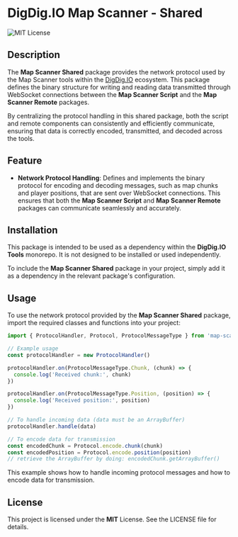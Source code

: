 # DigDig.IO Map Scanner - Shared
![MIT License](https://img.shields.io/badge/License-MIT-green.svg)

## Description

The **Map Scanner Shared** package provides the network protocol used by the Map Scanner tools within the [DigDig.IO](https://digdig.io/) ecosystem. This package defines the binary structure for writing and reading data transmitted through WebSocket connections between the **Map Scanner Script** and the **Map Scanner Remote** packages.

By centralizing the protocol handling in this shared package, both the script and remote components can consistently and efficiently communicate, ensuring that data is correctly encoded, transmitted, and decoded across the tools.

## Feature

- **Network Protocol Handling**: Defines and implements the binary protocol for encoding and decoding messages, such as map chunks and player positions, that are sent over WebSocket connections. This ensures that both the **Map Scanner Script** and **Map Scanner Remote** packages can communicate seamlessly and accurately.

## Installation

This package is intended to be used as a dependency within the **DigDig.IO Tools** monorepo. It is not designed to be installed or used independently.

To include the **Map Scanner Shared** package in your project, simply add it as a dependency in the relevant package's configuration.

## Usage

To use the network protocol provided by the **Map Scanner Shared** package, import the required classes and functions into your project:

```typescript
import { ProtocolHandler, Protocol, ProtocolMessageType } from 'map-scanner-shared'

// Example usage
const protocolHandler = new ProtocolHandler()

protocolHandler.on(ProtocolMessageType.Chunk, (chunk) => {
  console.log('Received chunk:', chunk)
})

protocolHandler.on(ProtocolMessageType.Position, (position) => {
  console.log('Received position:', position)
})

// To handle incoming data (data must be an ArrayBuffer)
protocolHandler.handle(data)

// To encode data for transmission
const encodedChunk = Protocol.encode.chunk(chunk)
const encodedPosition = Protocol.encode.position(position)
// retrieve the ArrayBuffer by doing: encodedChunk.getArrayBuffer()
```

This example shows how to handle incoming protocol messages and how to encode data for transmission.

## License

This project is licensed under the **MIT** License. See the LICENSE file for details.
